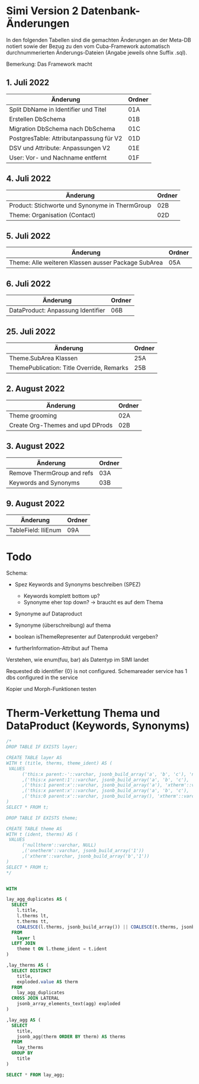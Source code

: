 # Simi Version 2 Datenbank-Änderungen

In den folgenden Tabellen sind die gemachten Änderungen an der Meta-DB notiert sowie der Bezug zu den vom Cuba-Framework
automatisch durchnummerierten Änderungs-Dateien (Angabe jeweils ohne Suffix .sql).

Bemerkung: Das Framework macht 

## 1. Juli 2022

|Änderung|Ordner|
|---|---|
|Split DbName in Identifier und Titel|01A|
|Erstellen DbSchema|01B|
|Migration DbSchema nach DbSchema|01C|
|PostgresTable: Attributanpassung für V2|01D|
|DSV und Attribute: Anpassungen V2|01E|
|User: Vor- und Nachname entfernt|01F|

## 4. Juli 2022

|Änderung|Ordner|
|---|---|
|Product: Stichworte und Synonyme in ThermGroup|02B|
|Theme: Organisation (Contact)|02D|

## 5. Juli 2022

|Änderung|Ordner|
|---|---|
|Theme: Alle weiteren Klassen ausser Package SubArea|05A|

## 6. Juli 2022

|Änderung|Ordner|
|---|---|
|DataProduct: Anpassung Identifier|06B|

## 25. Juli 2022

|Änderung|Ordner|
|---|---|
|Theme.SubArea Klassen|25A|
|ThemePublication: Title Override, Remarks|25B|

## 2. August 2022

|Änderung|Ordner|
|---|---|
|Theme grooming|02A|
|Create Org-Themes and upd DProds|02B|

## 3. August 2022

|Änderung|Ordner|
|---|---|
|Remove ThermGroup and refs|03A|
|Keywords and Synonyms|03B|

## 9. August 2022

|Änderung|Ordner|
|---|---|
|TableField: IliEnum|09A|

# Todo

Schema:
- Spez Keywords and Synonyms beschreiben (SPEZ)
  - Keywords komplett bottom up?
  - Synonyme eher top down? -> braucht es auf dem Thema

- Synonyme auf Dataproduct
- Synonyme (überschreibung) auf thema
- boolean isThemeRepresenter auf Datenprodukt vergeben?
- furtherInformation-Attribut auf Thema


Verstehen, wie enum(fuu, bar) als Datentyp im SIMI landet

Requested db identifier {0} is not configured. Schemareader service has 1 dbs configured in the service


    
Kopier und Morph-Funktionen testen

# Therm-Verkettung Thema und DataProduct (Keywords, Synonyms)

```sql
/*
DROP TABLE IF EXISTS layer;

CREATE TABLE layer AS                                     
WITH t (title, therms, theme_ident) AS (
 VALUES
      ('this:x parent:-'::varchar, jsonb_build_array('a', 'b', 'c'), 'nulltherm'::varchar)
      ,('this:x parent:1'::varchar, jsonb_build_array('a', 'b', 'c'), 'onetherm'::varchar)
      ,('this:1 parent:x'::varchar, jsonb_build_array('a'), 'xtherm'::varchar)
      ,('this:x parent:x'::varchar, jsonb_build_array('a', 'b', 'c'), 'xtherm'::varchar)
      ,('this:0 parent:x'::varchar, jsonb_build_array(), 'xtherm'::varchar)
)
SELECT * FROM t;

DROP TABLE IF EXISTS theme;

CREATE TABLE theme AS                                     
WITH t (ident, therms) AS (
 VALUES
      ('nulltherm'::varchar, NULL)
      ,('onetherm'::varchar, jsonb_build_array('1'))
      ,('xtherm'::varchar, jsonb_build_array('b','1'))
)
SELECT * FROM t;
*/


WITH 

lay_agg_duplicates AS (
  SELECT 
    l.title,
    l.therms lt,
    t.therms tt,
    COALESCE(l.therms, jsonb_build_array()) || COALESCE(t.therms, jsonb_build_array()) AS agg
  FROM 
    layer l 
  LEFT JOIN 
    theme t ON l.theme_ident = t.ident
)

,lay_therms AS (
  SELECT DISTINCT
    title,
    exploded.value AS therm
  FROM
    lay_agg_duplicates
  CROSS JOIN LATERAL 
    jsonb_array_elements_text(agg) exploded
)

,lay_agg AS (
  SELECT 
    title,
    jsonb_agg(therm ORDER BY therm) AS therms
  FROM
    lay_therms
  GROUP BY 
    title
)

SELECT * FROM lay_agg;
```

